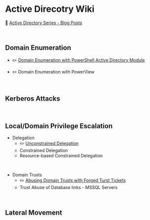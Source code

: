 # Active Direcotry Wiki

🔎 [Active Directory Series - Blog Posts](https://medium.com/r3d-buck3t/https-medium-com-r3d-buck3t-ad-series/home)


<p>&nbsp;</p>

## Domain Enumeration 
- ✏️ [Domain Enumeration with PowerShell Active Directory Module](https://github.com/nairuzabulhul/R3d-Buck3T/blob/master/Active%20Directory/Domain%20Enumeration%20with%20PowerShell%20Active%20Directory%20Module.md)

- ✏️ Domain Enumeration with PowerView


<p>&nbsp;</p>

## Kerberos Attacks 

<p>&nbsp;</p>

## Local/Domain Privilege Escalation

- Delegation
  - ✏️ [Unconstrained Delegation]()
  - Constrained Delegation 
  - Resource-based Constrained Delegation 

&nbsp;
- Domain Trusts
   - ✏️ [Abusing Domain Trusts with Forged Turst Tickets](https://github.com/nairuzabulhul/R3d-Buck3T/blob/master/Active%20Directory/Domain%20Trusts%20-%20Forging%20Trust%20Tickets.md)
   - Trust Abuse of Database links - MSSQL Servers
 
<p>&nbsp;</p>

## Lateral Movement

